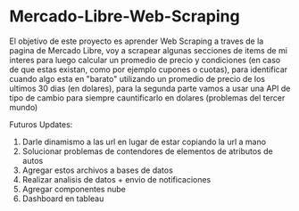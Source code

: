 # Mercado-Libre-Web-Scraping

El objetivo de este proyecto es aprender Web Scraping a traves de la pagina de Mercado Libre, voy a scrapear algunas secciones de items de mi interes para luego calcular un promedio de precio y condiciones (en caso de que estas existan, como por ejemplo cupones o cuotas), para identificar cuando algo esta en "barato" utilizando un promedio de precio de los ultimos 30 dias (en dolares), para la segunda parte vamos a usar una API de tipo de cambio para siempre cauntificarlo en dolares (problemas del tercer mundo)

Futuros Updates:
1) Darle dinamismo a las url en lugar de estar copiando la url a mano
2) Solucionar problemas de contendores de elementos de atributos de autos
3) Agregar estos archivos a bases de datos
4) Realizar analisis de datos + envio de notificaciones
5) Agregar componentes nube
6) Dashboard en tableau
